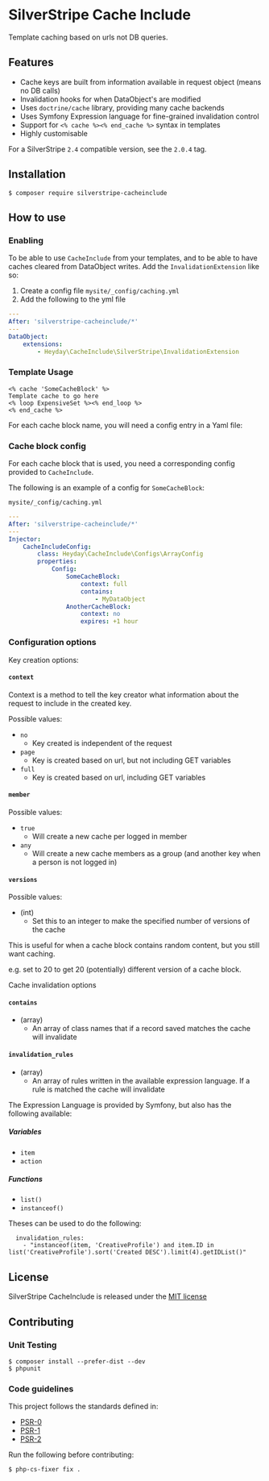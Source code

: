 # SilverStripe Cache Include

Template caching based on urls not DB queries.

## Features

* Cache keys are built from information available in request object (means no DB calls)
* Invalidation hooks for when DataObject's are modified
* Uses `doctrine/cache` library, providing many cache backends
* Uses Symfony Expression language for fine-grained invalidation control
* Support for `<% cache %><% end_cache %>` syntax in templates
* Highly customisable

For a SilverStripe `2.4` compatible version, see the `2.0.4` tag.

## Installation

	$ composer require silverstripe-cacheinclude

## How to use

### Enabling

To be able to use `CacheInclude` from your templates, and to be able to have caches cleared from DataObject writes. Add the `InvalidationExtension` like so:

1. Create a config file `mysite/_config/caching.yml`
2. Add the following to the yml file

```yml
---
After: 'silverstripe-cacheinclude/*'
---
DataObject:
	extensions:
		- Heyday\CacheInclude\SilverStripe\InvalidationExtension
```

### Template Usage

```
<% cache 'SomeCacheBlock' %>
Template cache to go here
<% loop ExpensiveSet %><% end_loop %>
<% end_cache %>
```

For each cache block name, you will need a config entry in a Yaml file:

### Cache block config

For each cache block that is used, you need a corresponding config provided to `CacheInclude`.

The following is an example of a config for `SomeCacheBlock`:

`mysite/_config/caching.yml`

```yml
---
After: 'silverstripe-cacheinclude/*'
---
Injector:
	CacheIncludeConfig:
		class: Heyday\CacheInclude\Configs\ArrayConfig
		properties:
			Config:
				SomeCacheBlock:
					context: full
					contains:
						- MyDataObject
				AnotherCacheBlock:
					context: no
					expires: +1 hour
```

### Configuration options

Key creation options:

#### `context`

Context is a method to tell the key creator what information about the request to include in the created key.

Possible values:

* `no`
	* Key created is independent of the request
* `page`
	* Key is created based on url, but not including GET variables
* `full`
	* Key is created based on url, including GET variables

#### `member`

Possible values:

* `true`
	* Will create a new cache per logged in member
* `any`
	* Will create a new cache members as a group (and another key when a person is not logged in)

#### `versions`

Possible values:

* (int)
	* Set this to an integer to make the specified number of versions of the cache
	
This is useful for when a cache block contains random content, but you still want caching.

e.g. set to 20 to get 20 (potentially) different version of a cache block.

Cache invalidation options

#### `contains`

* (array)
	* An array of class names that if a record saved matches the cache will invalidate

#### `invalidation_rules`

* (array)
	* An array of rules written in the available expression language. If a rule is matched the cache will invalidate

The Expression Language is provided by Symfony, but also has the following available:

##### Variables

- `item`
- `action`

##### Functions

- `list()`
- `instanceof()`

Theses can be used to do the following:

```
  invalidation_rules:
    - "instanceof(item, 'CreativeProfile') and item.ID in list('CreativeProfile').sort('Created DESC').limit(4).getIDList()"
```

## License

SilverStripe CacheInclude is released under the [MIT license](http://heyday.mit-license.org/)

## Contributing

### Unit Testing

	$ composer install --prefer-dist --dev
	$ phpunit

### Code guidelines

This project follows the standards defined in:

* [PSR-0](https://github.com/php-fig/fig-standards/blob/master/accepted/PSR-0.md)
* [PSR-1](https://github.com/php-fig/fig-standards/blob/master/accepted/PSR-1-basic-coding-standard.md)
* [PSR-2](https://github.com/php-fig/fig-standards/blob/master/accepted/PSR-2-coding-style-guide.md)

Run the following before contributing:

	$ php-cs-fixer fix .
